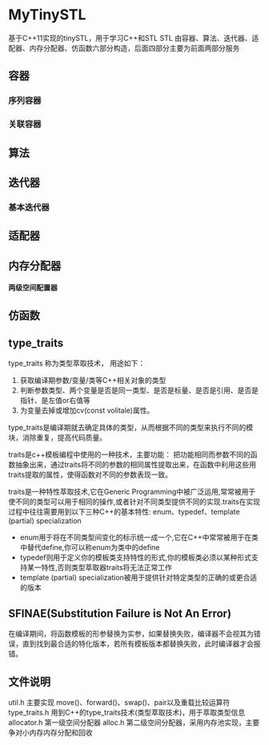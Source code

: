 # MyTinySTL
基于C++11实现的tinySTL，用于学习C++和STL
STL 由容器、算法、迭代器、适配器、内存分配器、仿函数六部分构造，后面四部分主要为前面两部分服务
## 容器
### 序列容器
### 关联容器

## 算法

## 迭代器
### 基本迭代器
## 适配器

## 内存分配器
#### 两级空间配置器

## 仿函数


## type_traits
type_traits 称为类型萃取技术， 用途如下：
1. 获取编译期参数/变量/类等C++相关对象的类型
2. 判断参数类型、两个变量是否是同一类型、是否是标量、是否是引用、是否是指针、是左值or右值等
3. 为变量去掉或增加cv(const volitale)属性。


type_traits是编译期就去确定具体的类型，从而根据不同的类型来执行不同的模块，消除重复，提高代码质量。

traits是c++模板编程中使用的一种技术，主要功能： 
    把功能相同而参数不同的函数抽象出来，通过traits将不同的参数的相同属性提取出来，在函数中利用这些用traits提取的属性，使得函数对不同的参数表现一致。


traits是一种特性萃取技术,它在Generic Programming中被广泛运用,常常被用于使不同的类型可以用于相同的操作,或者针对不同类型提供不同的实现.traits在实现过程中往往需要用到以下三种C++的基本特性: enum、typedef、template (partial) specialization
+ enum用于将在不同类型间变化的标示统一成一个,它在C++中常常被用于在类中替代define,你可以称enum为类中的define
+ typedef则用于定义你的模板类支持特性的形式,你的模板类必须以某种形式支持某一特性,否则类型萃取器traits将无法正常工作 
+ template (partial) specialization被用于提供针对特定类型的正确的或更合适的版本

## SFINAE(Substitution Failure is Not An Error)
在编译期间，将函数模板的形参替换为实参，如果替换失败，编译器不会视其为错误，直到找到最合适的特化版本，若所有模板版本都替换失败，此时编译器才会报错。

## 文件说明
util.h 主要实现 move()、forward()、swap()、pair以及重载比较运算符
type_traits.h 用到C++的type_traits技术(类型萃取技术)，用于萃取类型信息
allocator.h 第一级空间分配器
alloc.h 第二级空间分配器，采用内存池实现，主要争对小内存内存分配和回收


